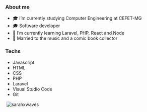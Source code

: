 ### About me

- 🎓 I’m currently studying Computer Engineering at CEFET-MG
- 🎓 Software developer
- 🌱 I’m currently learning Laravel, PHP, React and Node
- 💞  Married to the music and a comic book collector 

### Techs 
- Javascript
- HTML
- CSS
- PHP
- Laravel
- Visual Studio Code
- Git

<p>&nbsp;<img align="center" src="https://github-readme-stats.vercel.app/api?username=sarahxwaves&show_icons=true" alt="sarahxwaves" /></p>
